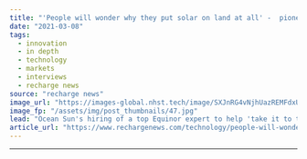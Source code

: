 ```yaml
---
title: "'People will wonder why they put solar on land at all' -  pioneer says floating PV can beat wind"
date: "2021-03-08"
tags: 
  - innovation
  - in depth
  - technology
  - markets
  - interviews
  - recharge news
source: "recharge news"
image_url: "https://images-global.nhst.tech/image/SXJnRG4vNjhUazREMFdxUUsxdUV3SXoxbVVMZWx5NWxwUmYrOXoxSXRDZz0=/nhst/binary/c9cd135ba46592e851834573f120e29a"
image_fp: "/assets/img/post_thumbnails/47.jpg"
lead: "Ocean Sun's hiring of a top Equinor expert to help 'take it to the next level' reflects its ambition to play a key role in the energy transition, says CEO Børge Bjørneklett"
article_url: "https://www.rechargenews.com/technology/people-will-wonder-why-they-put-solar-on-land-at-all-pioneer-says-floating-pv-can-beat-wind/2-1-976142"
---
```


---

